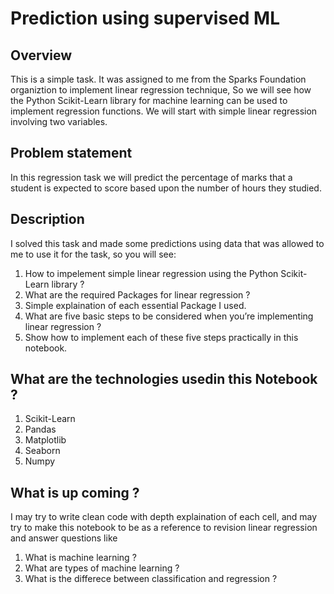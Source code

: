 # Prediction using supervised ML
## Overview
This is a simple task. It was assigned to me from the Sparks Foundation organiztion to implement linear regression technique, So
we will see how the Python Scikit-Learn library for machine learning can be used to implement regression functions. We will start with simple linear regression involving two variables.
## Problem statement
In this regression task we will predict the percentage of marks that a student is expected to score based upon the number of hours they studied.
## Description
I solved this task and made some predictions using data that was allowed to me to use it for the task, so you will see:
1. How to impelement simple linear regression using the Python Scikit-Learn library ?
2. What are the required Packages for linear regression ?
3. Simple explaination of each essential Package I used.
4. What are five basic steps to be considered when you’re implementing linear regression ?
5. Show how to implement each of these five steps practically in this notebook.
## What are the technologies usedin this Notebook ?
1. Scikit-Learn
2. Pandas
3. Matplotlib
4. Seaborn
5. Numpy

## What is up coming ?
I may try to write clean code with depth explaination of each cell, and may try to make this notebook to be as a reference to revision linear regression and answer questions like
1. What is machine learning ?
2. What are types of machine learning ?
3. What is the differece between classification and regression ?

